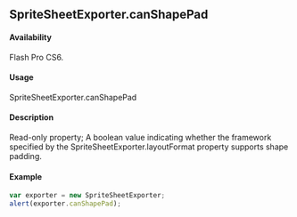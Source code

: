 ## SpriteSheetExporter.canShapePad

#### Availability

Flash Pro CS6.

#### Usage

SpriteSheetExporter.canShapePad

#### Description

Read-only property; A boolean value indicating whether the framework specified by the
SpriteSheetExporter.layoutFormat property supports shape padding.

#### Example

```javascript
var exporter = new SpriteSheetExporter;
alert(exporter.canShapePad);
```
